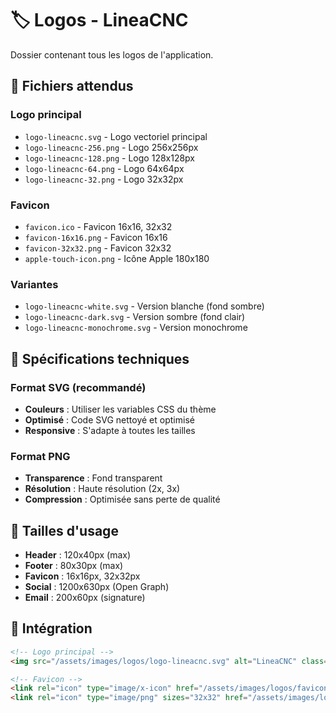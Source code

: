 # 🏷️ Logos - LineaCNC

Dossier contenant tous les logos de l'application.

## 📁 Fichiers attendus

### Logo principal
- `logo-lineacnc.svg` - Logo vectoriel principal
- `logo-lineacnc-256.png` - Logo 256x256px
- `logo-lineacnc-128.png` - Logo 128x128px
- `logo-lineacnc-64.png` - Logo 64x64px
- `logo-lineacnc-32.png` - Logo 32x32px

### Favicon
- `favicon.ico` - Favicon 16x16, 32x32
- `favicon-16x16.png` - Favicon 16x16
- `favicon-32x32.png` - Favicon 32x32
- `apple-touch-icon.png` - Icône Apple 180x180

### Variantes
- `logo-lineacnc-white.svg` - Version blanche (fond sombre)
- `logo-lineacnc-dark.svg` - Version sombre (fond clair)
- `logo-lineacnc-monochrome.svg` - Version monochrome

## 🎨 Spécifications techniques

### Format SVG (recommandé)
- **Couleurs** : Utiliser les variables CSS du thème
- **Optimisé** : Code SVG nettoyé et optimisé
- **Responsive** : S'adapte à toutes les tailles

### Format PNG
- **Transparence** : Fond transparent
- **Résolution** : Haute résolution (2x, 3x)
- **Compression** : Optimisée sans perte de qualité

## 📏 Tailles d'usage

- **Header** : 120x40px (max)
- **Footer** : 80x30px (max)
- **Favicon** : 16x16px, 32x32px
- **Social** : 1200x630px (Open Graph)
- **Email** : 200x60px (signature)

## 🔧 Intégration

```html
<!-- Logo principal -->
<img src="/assets/images/logos/logo-lineacnc.svg" alt="LineaCNC" class="logo">

<!-- Favicon -->
<link rel="icon" type="image/x-icon" href="/assets/images/logos/favicon.ico">
<link rel="icon" type="image/png" sizes="32x32" href="/assets/images/logos/favicon-32x32.png">
```
